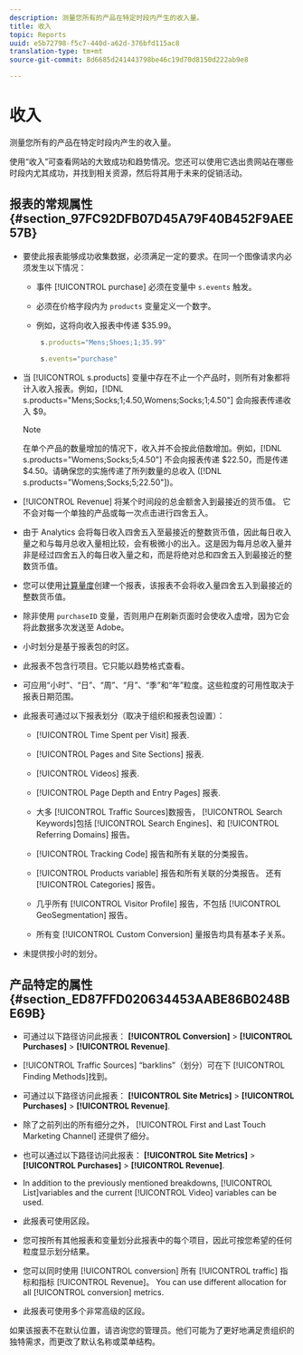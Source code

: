 ```yaml
---
description: 测量您所有的产品在特定时段内产生的收入量。
title: 收入
topic: Reports
uuid: e5b72798-f5c7-440d-a62d-376bfd115ac8
translation-type: tm+mt
source-git-commit: 8d6685d241443798be46c19d70d8150d222ab9e8

---
```



# 收入

测量您所有的产品在特定时段内产生的收入量。

使用“收入”可查看网站的大致成功和趋势情况。您还可以使用它选出贵网站在哪些时段内尤其成功，并找到相关资源，然后将其用于未来的促销活动。

## 报表的常规属性 {#section_97FC92DFB07D45A79F40B452F9AEE57B}

* 要使此报表能够成功收集数据，必须满足一定的要求。在同一个图像请求内必须发生以下情况：

   * 事件 [!UICONTROL purchase] 必须在变量中 `s.events` 触发。

   * 必须在价格字段内为 `products` 变量定义一个数字。
   * 例如，这将向收入报表中传递 $35.99。

      ```js
       s.products="Mens;Shoes;1;35.99"
      ```

      ```js
       s.events="purchase"
      ```

* 当 [!UICONTROL s.products] 变量中存在不止一个产品时，则所有对象都将计入收入报表。例如，[!DNL s.products="Mens;Socks;1;4.50,Womens;Socks;1;4.50"] 会向报表传递收入 $9。

   >[!NOTE]
   >
   >在单个产品的数量增加的情况下，收入并不会按此倍数增加。例如，[!DNL s.products="Womens;Socks;5;4.50"] 不会向报表传递 $22.50，而是传递 $4.50。请确保您的实施传递了所列数量的总收入 ([!DNL s.products="Womens;Socks;5;22.50"])。

* [!UICONTROL Revenue] 将某个时间段的总金额舍入到最接近的货币值。 它不会对每一个单独的产品或每一次点击进行四舍五入。
* 由于 Analytics 会将每日收入四舍五入至最接近的整数货币值，因此每日收入量之和与每月总收入量相比较，会有极微小的出入。这是因为每月总收入量并非是经过四舍五入的每日收入量之和，而是将绝对总和四舍五入到最接近的整数货币值。
* 您可以使用[计算量度](https://docs.adobe.com/content/help/zh-Hans/analytics/components/calculated-metrics/cm-overview.html)创建一个报表，该报表不会将收入量四舍五入到最接近的整数货币值。
* 除非使用 `purchaseID` 变量，否则用户在刷新页面时会使收入虚增，因为它会将此数据多次发送至 Adobe。
* 小时划分是基于报表包的时区。
* 此报表不包含行项目。它只能以趋势格式查看。
* 可应用“小时”、“日”、“周”、“月”、“季”和“年”粒度。这些粒度的可用性取决于报表日期范围。
* 此报表可通过以下报表划分（取决于组织和报表包设置）：

   * [!UICONTROL Time Spent per Visit] 报表.
   * [!UICONTROL Pages and Site Sections] 报表.
   * [!UICONTROL Videos] 报表.
   * [!UICONTROL Page Depth and Entry Pages] 报表.
   * 大多 [!UICONTROL Traffic Sources]数报告， [!UICONTROL Search Keywords]包括 [!UICONTROL Search Engines]、和 [!UICONTROL Referring Domains] 报告。

   * [!UICONTROL Tracking Code] 报告和所有关联的分类报告。
   * [!UICONTROL Products variable] 报告和所有关联的分类报告。 还有 [!UICONTROL Categories] 报告。

   * 几乎所有 [!UICONTROL Visitor Profile] 报告，不包括 [!UICONTROL GeoSegmentation] 报告。

   * 所有变 [!UICONTROL Custom Conversion] 量报告均具有基本子关系。

* 未提供按小时的划分。

## 产品特定的属性 {#section_ED87FFD020634453AABE86B0248BE69B}

* 可通过以下路径访问此报表： **[!UICONTROL Conversion]** > **[!UICONTROL Purchases]** > **[!UICONTROL Revenue]**.

* [!UICONTROL Traffic Sources] “barklins”（划分）可在下 [!UICONTROL Finding Methods]找到。

* 可通过以下路径访问此报表： **[!UICONTROL Site Metrics]** > **[!UICONTROL Purchases]** > **[!UICONTROL Revenue]**.

* 除了之前列出的所有细分之外， [!UICONTROL First and Last Touch Marketing Channel] 还提供了细分。

* 也可以通过以下路径访问此报表： **[!UICONTROL Site Metrics]** > **[!UICONTROL Purchases]** > **[!UICONTROL Revenue]**.

* In addition to the previously mentioned breakdowns, [!UICONTROL List]variables and the current [!UICONTROL Video] variables can be used.

* 此报表可使用区段。

* 您可按所有其他报表和变量划分此报表中的每个项目，因此可按您希望的任何粒度显示划分结果。
* 您可以同时使用 [!UICONTROL conversion] 所有 [!UICONTROL traffic] 指标和指标 [!UICONTROL Revenue]。 You can use different allocation for all [!UICONTROL conversion] metrics.

* 此报表可使用多个非常高级的区段。

如果该报表不在默认位置，请咨询您的管理员。他们可能为了更好地满足贵组织的独特需求，而更改了默认名称或菜单结构。
